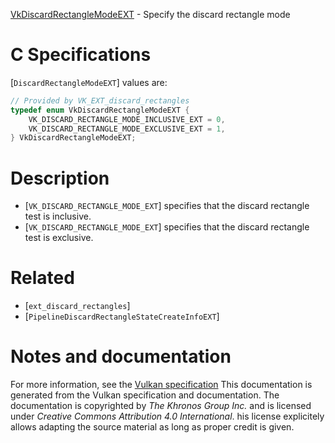 [VkDiscardRectangleModeEXT](https://www.khronos.org/registry/vulkan/specs/1.3-extensions/man/html/VkDiscardRectangleModeEXT.html) - Specify the discard rectangle mode

# C Specifications
[`DiscardRectangleModeEXT`] values are:
```c
// Provided by VK_EXT_discard_rectangles
typedef enum VkDiscardRectangleModeEXT {
    VK_DISCARD_RECTANGLE_MODE_INCLUSIVE_EXT = 0,
    VK_DISCARD_RECTANGLE_MODE_EXCLUSIVE_EXT = 1,
} VkDiscardRectangleModeEXT;
```

# Description
- [`VK_DISCARD_RECTANGLE_MODE_EXT`] specifies that the discard rectangle test is inclusive.
- [`VK_DISCARD_RECTANGLE_MODE_EXT`] specifies that the discard rectangle test is exclusive.

# Related
- [`ext_discard_rectangles`]
- [`PipelineDiscardRectangleStateCreateInfoEXT`]

# Notes and documentation
For more information, see the [Vulkan specification](https://www.khronos.org/registry/vulkan/specs/1.3-extensions/html/vkspec.html)
This documentation is generated from the Vulkan specification and documentation.
The documentation is copyrighted by *The Khronos Group Inc.* and is licensed under *Creative Commons Attribution 4.0 International*.
his license explicitely allows adapting the source material as long as proper credit is given.
        
